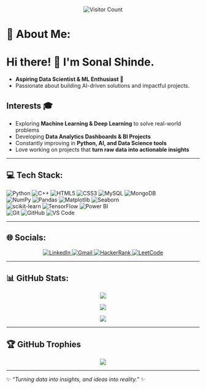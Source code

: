 <div align="center">   

![Visitor Count](https://komarev.com/ghpvc/?username=sonalshinde24&color=ff69b4&label=No%20of%20Visitors:&style=plastic"width=300) 
</div>

# 💫 About Me: 

# Hi there! 👋 I'm Sonal Shinde.

- **Aspiring Data Scientist & ML Enthusiast 🚀**
- Passionate about building AI-driven solutions and impactful projects.  

## Interests 🎓
- Exploring **Machine Learning & Deep Learning** to solve real-world problems  
- Developing **Data Analytics Dashboards & BI Projects**  
- Constantly improving in **Python, AI, and Data Science tools**  
- Love working on projects that **turn raw data into actionable insights**  

---

## 💻 Tech Stack:
![Python](https://img.shields.io/badge/python-3670A0?style=for-the-badge&logo=python&logoColor=ffdd54) 
![C++](https://img.shields.io/badge/c++-%2300599C.svg?style=for-the-badge&logo=c%2B%2B&logoColor=white) 
![HTML5](https://img.shields.io/badge/html5-%23E34F26.svg?style=for-the-badge&logo=html5&logoColor=white) 
![CSS3](https://img.shields.io/badge/css3-%231572B6.svg?style=for-the-badge&logo=css3&logoColor=white) 
![MySQL](https://img.shields.io/badge/mysql-4479A1.svg?style=for-the-badge&logo=mysql&logoColor=white) 
![MongoDB](https://img.shields.io/badge/MongoDB-%234ea94b.svg?style=for-the-badge&logo=mongodb&logoColor=white)  
![NumPy](https://img.shields.io/badge/numpy-%23013243.svg?style=for-the-badge&logo=numpy&logoColor=white) 
![Pandas](https://img.shields.io/badge/pandas-%23150458.svg?style=for-the-badge&logo=pandas&logoColor=white) 
![Matplotlib](https://img.shields.io/badge/Matplotlib-%23ffffff.svg?style=for-the-badge&logo=Matplotlib&logoColor=black) 
![Seaborn](https://img.shields.io/badge/seaborn-3776AB?style=for-the-badge&logoColor=white)  
![scikit-learn](https://img.shields.io/badge/scikit--learn-%23F7931E.svg?style=for-the-badge&logo=scikit-learn&logoColor=white) 
![TensorFlow](https://img.shields.io/badge/TensorFlow-%23FF6F00.svg?style=for-the-badge&logo=TensorFlow&logoColor=white) 
![Power BI](https://img.shields.io/badge/power_bi-F2C811?style=for-the-badge&logo=powerbi&logoColor=black)  
![Git](https://img.shields.io/badge/git-%23F05033.svg?style=for-the-badge&logo=git&logoColor=white) 
![GitHub](https://img.shields.io/badge/github-%23121011.svg?style=for-the-badge&logo=github&logoColor=white) 
![VS Code](https://img.shields.io/badge/VSCode-0078d7.svg?style=for-the-badge&logo=visual-studio-code&logoColor=white)

---

## 🌐 Socials:
<div align="center">
  <a href="https://linkedin.com/in/sonal-shinde-7aa40b250" target="_blank">
    <img src="https://img.shields.io/badge/LinkedIn-0077B5?style=for-the-badge&logo=linkedin&logoColor=white" alt="LinkedIn">  
  </a>
  <a href="mailto:sonal2004shinde@gmail.com" target="_blank">
    <img src="https://img.shields.io/badge/Gmail-D93025?style=for-the-badge&logo=gmail&logoColor=white" alt="Gmail">
  </a>
  <a href="https://www.hackerrank.com/sonal2004shinde" target="_blank">
    <img src="https://img.shields.io/badge/HackerRank-2EC866?style=for-the-badge&logo=hackerrank&logoColor=white" alt="HackerRank">
  </a>
  <a href="https://leetcode.com/u/sonalshinde24/" target="_blank">
    <img src="https://img.shields.io/badge/LeetCode-FFA116?style=for-the-badge&logo=leetcode&logoColor=white" alt="LeetCode">
  </a>
</div>

---

## 📊 GitHub Stats:
<div align="center">
  
![](https://github-readme-stats.vercel.app/api?username=sonalshinde24&theme=radical&hide_border=false&include_all_commits=false&count_private=false)<br/>

![](https://streak-stats.demolab.com?user=sonalshinde24&theme=radical&hide_border=false)<br/>

![](https://github-readme-stats.vercel.app/api/top-langs/?username=sonalshinde24&theme=radical&hide_border=false&include_all_commits=false&count_private=false&layout=compact)
</div>

---

## 🏆 GitHub Trophies
<div align="center">

![](https://github-profile-trophy.vercel.app/?username=sonalshinde24&theme=radical&no-frame=false&no-bg=false&margin-w=4)
</div>

---


✨ *“Turning data into insights, and ideas into reality.”* ✨
